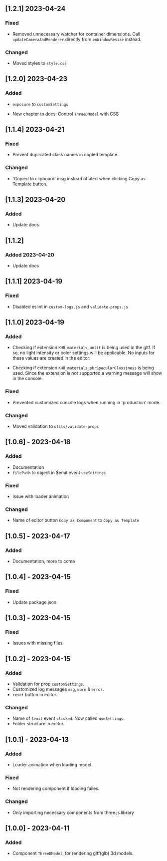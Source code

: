 ## [1.2.1] 2023-04-24

### Fixed

- Removed unnecessary watcher for container dimensions. Call `updateCameraAndRenderer` directly from `onWindowResize` instead.

### Changed

- Moved styles to `style.css`

## [1.2.0] 2023-04-23

### Added

- `exposure` to `customSettings`

- New chapter to docs: Control `ThreeDModel` with CSS

## [1.1.4] 2023-04-21

### Fixed

- Prevent duplicated class names in copied template.

### Changed

- 'Copied to clipboard' msg instead of alert when clicking Copy as Template button.

## [1.1.3] 2023-04-20

### Added

- Update docs

## [1.1.2]

### Added 2023-04-20

- Update docs

## [1.1.1] 2023-04-19

### Fixed

- Disabled eslint in `custom-logs.js` and `validate-props.js`

## [1.1.0] 2023-04-19

### Added

- Checking if extension `KHR_materials_unlit` is being used in the gltf.
  If so, no light intensity or color settings will be applicable.
  No inputs for these values are created in the editor.

- Checking if extension `KHR_materials_pbrSpecularGlossiness` is being used.
  Since the extension is not supported a warning message will show in the console.

### Fixed

- Prevented customized console logs when running in 'production' mode.

### Changed

- Moved validation to `utils/validate-props`

## [1.0.6] - 2023-04-18

### Added

- Documentation
- `filePath` to object in $emit event `useSettings`

### Fixed

- Issue with loader animation

### Changed

- Name of editor button `Copy as Component` to `Copy as Template`

## [1.0.5] - 2023-04-17

### Added

- Documentation, more to come

## [1.0.4] - 2023-04-15

### Fixed

- Update package.json

## [1.0.3] - 2023-04-15

### Fixed

- Issues with missing files

## [1.0.2] - 2023-04-15

### Added

- Validation for prop `customSettings`.
- Customized log messages `msg`, `warn` & `error`.
- `reset` button in editor.

### Changed

- Name of `$emit` event `clicked`. Now called `useSettings`.
- Folder structure in editor.

## [1.0.1] - 2023-04-13

### Added

- Loader animation when loading model.

### Fixed

- Not rendering component if loading failes.

### Changed

- Only importing necessary components from three.js library

## [1.0.0] - 2023-04-11

### Added

- Component `ThreeDModel`, for rendering gltf(glb) 3d models.

<!--
Template

### Added

### Fixed

### Changed

### Deprecated

### Removed

-->
